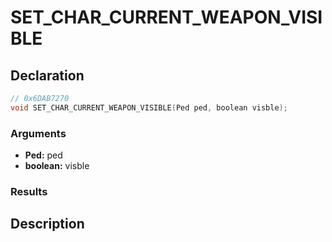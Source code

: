 # SET_CHAR_CURRENT_WEAPON_VISIBLE

## Declaration
```cpp
// 0x6DAB7270
void SET_CHAR_CURRENT_WEAPON_VISIBLE(Ped ped, boolean visble);
```

### Arguments
- **Ped:** ped
- **boolean:** visble

### Results

## Description
